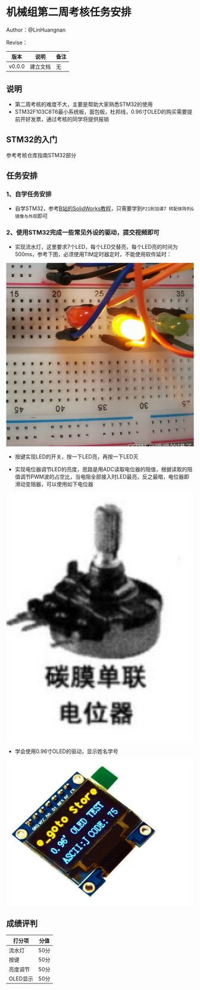 # 机械组第二周考核任务安排

Author：@LinHuangnan

Revise：

| 版本 | 说明 |备注|
| ---- | ---- | ---- |
| v0.0.0 | 建立文档 |无|

## 说明
- 第二周考核的难度不大，主要是帮助大家熟悉STM32的使用
- STM32F103C8T6最小系统板，面包板，杜邦线，0.96寸OLED的购买需要提前开好发票，通过考核的同学将提供报销


## STM32的入门

参考考核仓库指南STM32部分

## 任务安排
### 1、自学任务安排 
- 自学STM32，参考[B站的SolidWorks教程](https://www.bilibili.com/video/BV1iw411Z7HZ?spm_id_from=333.337.search-card.all.click&vd_source=28eca9a455dd3210d721b4694d3c4aa1)，只需要学到`P21附加课7 转配体阵列&镜像与外观`即可

### 2、使用STM32完成一些常见外设的驱动，提交视频即可

- 实现流水灯，这里要求7个LED，每个LED交替亮，每个LED亮的时间为500ms，参考下图，必须使用TIM定时器定时，不能使用软件延时：

<div align=center><img width="600"  src="./image/1.jpg"/></div>

- 按键实现LED的开关，按一下LED亮，再按一下LED灭

- 实现电位器调节LED的亮度，思路是用ADC读取电位器的阻值，根据读取的阻值调节PWM波的占空比，当电阻全部接入时LED最亮，反之最暗，电位器即滑动变阻器，可以使用如下电位器

<div align=center><img width="600"  src="./image/2.jpg"/></div>

- 学会使用0.96寸OLED的驱动，显示姓名学号

<div align=center><img width="600"  src="./image/3.jpg"/></div>

## 成绩评判
| 打分项 | 分值 |
| ---- | ---- | 
| 流水灯 | 50分 |
| 按键 | 50分 |
| 亮度调节 | 50分 |
| OLED显示 | 50分 |
